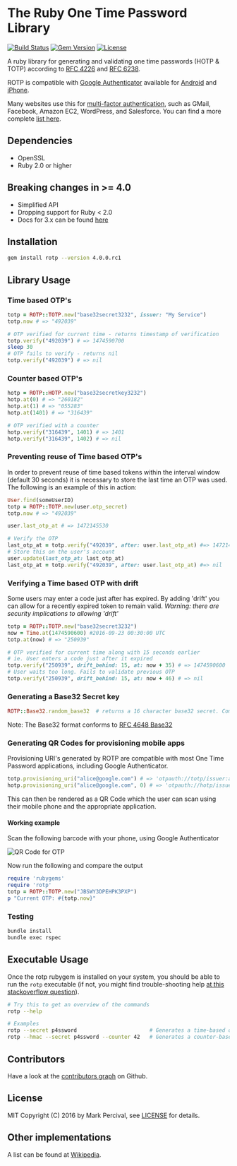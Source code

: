 # The Ruby One Time Password Library

[![Build Status](https://travis-ci.org/mdp/rotp.svg?branch=master)](https://travis-ci.org/mdp/rotp)
[![Gem Version](https://badge.fury.io/rb/rotp.svg)](https://rubygems.org/gems/rotp)
[![License](https://img.shields.io/badge/license-MIT-blue.svg?style=flat)](https://github.com/mdp/rotp/blob/master/LICENSE)

A ruby library for generating and validating one time passwords (HOTP & TOTP) according to [RFC 4226](http://tools.ietf.org/html/rfc4226) and [RFC 6238](http://tools.ietf.org/html/rfc6238).

ROTP is compatible with [Google Authenticator](https://github.com/google/google-authenticator) available for [Android](https://play.google.com/store/apps/details?id=com.google.android.apps.authenticator2) and [iPhone](https://itunes.apple.com/en/app/google-authenticator/id388497605).

Many websites use this for [multi-factor authentication](https://www.youtube.com/watch?v=17rykTIX_HY), such as GMail, Facebook, Amazon EC2, WordPress, and Salesforce. You can find a more complete [list here](https://en.wikipedia.org/wiki/Google_Authenticator#Usage).

## Dependencies

* OpenSSL
* Ruby 2.0 or higher

## Breaking changes in >= 4.0

- Simplified API
- Dropping support for Ruby < 2.0
- Docs for 3.x can be found [here](https://github.com/mdp/rotp/tree/v3.3.0)

## Installation

```bash
gem install rotp --version 4.0.0.rc1
```

## Library Usage

### Time based OTP's

```ruby
totp = ROTP::TOTP.new("base32secret3232", issuer: "My Service")
totp.now # => "492039"

# OTP verified for current time - returns timestamp of verification
totp.verify("492039") # => 1474590700
sleep 30
# OTP fails to verify - returns nil
totp.verify("492039") # => nil
```

### Counter based OTP's

```ruby
hotp = ROTP::HOTP.new("base32secretkey3232")
hotp.at(0) # => "260182"
hotp.at(1) # => "055283"
hotp.at(1401) # => "316439"

# OTP verified with a counter
hotp.verify("316439", 1401) # => 1401
hotp.verify("316439", 1402) # => nil
```

### Preventing reuse of Time based OTP's

In order to prevent reuse of time based tokens within the interval window (default 30 seconds)
it is necessary to store the last time an OTP was used. The following is an example of this in action:

```ruby
User.find(someUserID)
totp = ROTP::TOTP.new(user.otp_secret)
totp.now # => "492039"

user.last_otp_at # => 1472145530

# Verify the OTP
last_otp_at = totp.verify("492039", after: user.last_otp_at) #=> 1472145760
# Store this on the user's account
user.update(last_otp_at: last_otp_at)
last_otp_at = totp.verify("492039", after: user.last_otp_at) #=> nil
```

### Verifying a Time based OTP with drift

Some users may enter a code just after has expired. By adding 'drift' you can allow
for a recently expired token to remain valid.
_Warning: there are security implications to allowing 'drift'_

```ruby
totp = ROTP::TOTP.new("base32secret3232")
now = Time.at(1474590600) #2016-09-23 00:30:00 UTC
totp.at(now) # => "250939"

# OTP verified for current time along with 15 seconds earlier
# ie. User enters a code just after it expired
totp.verify("250939", drift_behind: 15, at: now + 35) # => 1474590600
# User waits too long. Fails to validate previous OTP
totp.verify("250939", drift_behind: 15, at: now + 46) # => nil
```

### Generating a Base32 Secret key

```ruby
ROTP::Base32.random_base32  # returns a 16 character base32 secret. Compatible with Google Authenticator
```

Note: The Base32 format conforms to [RFC 4648 Base32](http://en.wikipedia.org/wiki/Base32#RFC_4648_Base32_alphabet)

### Generating QR Codes for provisioning mobile apps

Provisioning URI's generated by ROTP are compatible with most One Time Password applications, including
Google Authenticator.

```ruby
totp.provisioning_uri("alice@google.com") # => 'otpauth://totp/issuer:alice@google.com?secret=JBSWY3DPEHPK3PXP'
hotp.provisioning_uri("alice@google.com", 0) # => 'otpauth://hotp/issuer:alice@google.com?secret=JBSWY3DPEHPK3PXP&counter=0'
```

This can then be rendered as a QR Code which the user can scan using their mobile phone and the appropriate application.

#### Working example

Scan the following barcode with your phone, using Google Authenticator

![QR Code for OTP](https://cloud.githubusercontent.com/assets/2868/18771262/54f109dc-80f2-11e6-863f-d2be62ee587a.png)

Now run the following and compare the output

```ruby
require 'rubygems'
require 'rotp'
totp = ROTP::TOTP.new("JBSWY3DPEHPK3PXP")
p "Current OTP: #{totp.now}"
```

### Testing

```bash
bundle install
bundle exec rspec
```

## Executable Usage

Once the rotp rubygem is installed on your system, you should be able to run the `rotp` executable
(if not, you might find trouble-shooting help [at this stackoverflow question](http://stackoverflow.com/a/909980)).

```bash
# Try this to get an overview of the commands
rotp --help

# Examples
rotp --secret p4ssword                       # Generates a time-based one-time password
rotp --hmac --secret p4ssword --counter 42   # Generates a counter-based one-time password
```

## Contributors

Have a look at the [contributors graph](https://github.com/mdp/rotp/graphs/contributors) on Github.

## License

MIT Copyright (C) 2016 by Mark Percival, see [LICENSE](https://github.com/mdp/rotp/blob/master/LICENSE) for details.

## Other implementations

A list can be found at [Wikipedia](https://en.wikipedia.org/wiki/Google_Authenticator#Implementations).
